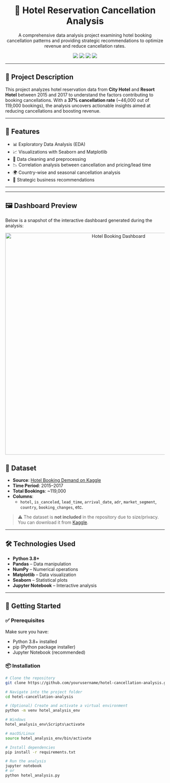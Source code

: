<h1 align="center">🏨 Hotel Reservation Cancellation Analysis</h1>
<p align="center">
  A comprehensive data analysis project examining hotel booking cancellation patterns and providing strategic recommendations to optimize revenue and reduce cancellation rates.
</p>

<p align="center">
  <img src="https://img.shields.io/badge/Python-3.8+-blue.svg" />
  <img src="https://img.shields.io/badge/Status-Complete-success.svg" />
  <img src="https://img.shields.io/badge/License-MIT-green.svg" />
  <img src="https://img.shields.io/badge/Analysis-EDA-orange.svg" />
</p>

---

## 🧠 Project Description

This project analyzes hotel reservation data from **City Hotel** and **Resort Hotel** between 2015 and 2017 to understand the factors contributing to booking cancellations. With a **37% cancellation rate** (~46,000 out of 119,000 bookings), the analysis uncovers actionable insights aimed at reducing cancellations and boosting revenue.

---

## 📌 Features

- 📊 Exploratory Data Analysis (EDA)
- 📈 Visualizations with Seaborn and Matplotlib
- 🧼 Data cleaning and preprocessing
- 📉 Correlation analysis between cancellation and pricing/lead time
- 🌍 Country-wise and seasonal cancellation analysis
- 🧠 Strategic business recommendations

---
---

## 🖼️ Dashboard Preview

Below is a snapshot of the interactive dashboard generated during the analysis:

<p align="center">
  <img src="Screenshot 140529" alt="Hotel Booking Dashboard" width="700"/>
</p>

## 📁 Dataset

- **Source**: [Hotel Booking Demand on Kaggle](https://www.kaggle.com/datasets/jessemostipak/hotel-booking-demand)
- **Time Period**: 2015–2017
- **Total Bookings**: ~119,000
- **Columns**:
  - `hotel`, `is_canceled`, `lead_time`, `arrival_date`, `adr`, `market_segment`, `country`, `booking_changes`, etc.

> ⚠️ The dataset is **not included** in the repository due to size/privacy. You can download it from [Kaggle](https://www.kaggle.com/datasets/jessemostipak/hotel-booking-demand).

---

## 🛠️ Technologies Used

- **Python 3.8+**
- **Pandas** – Data manipulation
- **NumPy** – Numerical operations
- **Matplotlib** – Data visualization
- **Seaborn** – Statistical plots
- **Jupyter Notebook** – Interactive analysis

---

## 🚀 Getting Started

### ✅ Prerequisites

Make sure you have:
- Python 3.8+ installed
- pip (Python package installer)
- Jupyter Notebook (recommended)

### 📦 Installation

```bash
# Clone the repository
git clone https://github.com/yourusername/hotel-cancellation-analysis.git

# Navigate into the project folder
cd hotel-cancellation-analysis

# (Optional) Create and activate a virtual environment
python -m venv hotel_analysis_env

# Windows
hotel_analysis_env\Scripts\activate

# macOS/Linux
source hotel_analysis_env/bin/activate

# Install dependencies
pip install -r requirements.txt

# Run the analysis
jupyter notebook
# or
python hotel_analysis.py
